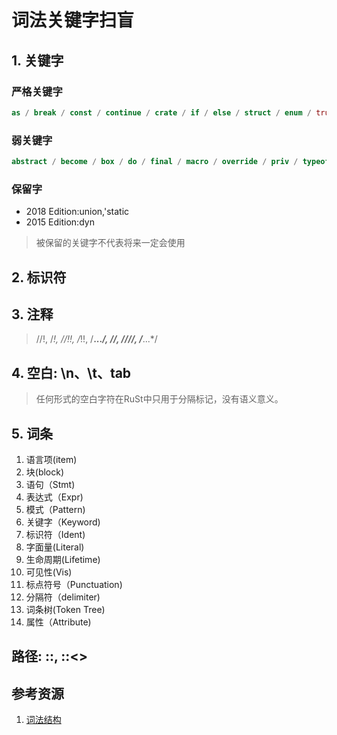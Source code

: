 # 词法关键字扫盲

## 1. 关键字

### 严格关键字

```rust
as / break / const / continue / crate / if / else / struct / enum / true / false / fn / for / in / let / loop / impl / mod / match / move mut / pub / ref / return / self / Self / static / super /trait / type / unsafe /use / where / while / async /await/dyn/main
```

### 弱关键字

```rust
abstract / become / box / do / final / macro / override / priv / typeof / unsized / virtual / yield / try
```

### 保留字

- 2018 Edition:union,'static
- 2015 Edition:dyn

> 被保留的关键字不代表将来一定会使用

## 2. 标识符

## 3. 注释

> //!, /*!, //!!, /*!!, /**...*/, //, ////, /***...*/

## 4. 空白: \n、\t、tab

> 任何形式的空白字符在RuSt中只用于分隔标记，没有语义意义。

## 5. 词条

1. 语言项(item)
2. 块(block)
3. 语句（Stmt)
4. 表达式（Expr)
5. 模式（Pattern)
6. 关键字（Keyword)
7. 标识符（Ident)
8. 字面量(Literal)
9. 生命周期(Lifetime)
10. 可见性(Vis)
11. 标点符号（Punctuation)
12. 分隔符（delimiter)
13. 词条树(Token Tree)
14. 属性（Attribute)

## 路径: ::, ::<>



## 参考资源

1. [词法结构](https://time.geekbang.org/course/detail/100060601-286522)
